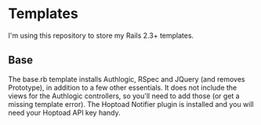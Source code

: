Templates
===========================

I'm using this repository to store my Rails 2.3+ templates. 

Base
--------

The base.rb template installs Authlogic, RSpec and JQuery (and removes Prototype), in addition to a few other essentials. It does not include the views for the Authlogic controllers, so you'll need to add those (or get a missing template error). The Hoptoad Notifier plugin is installed and you will need your Hoptoad API key handy.
